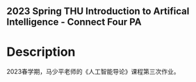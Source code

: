 ## 2023 Spring THU Introduction to Artifical Intelligence - Connect Four PA

# Description
2023春学期，马少平老师的《人工智能导论》课程第三次作业。
